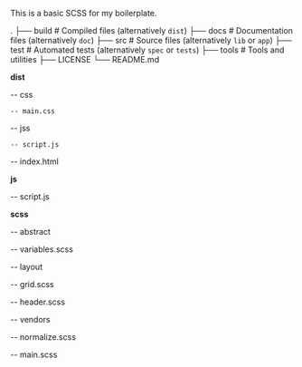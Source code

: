 This is a basic SCSS for my boilerplate.

.
├── build                   # Compiled files (alternatively `dist`)
├── docs                    # Documentation files (alternatively `doc`)
├── src                     # Source files (alternatively `lib` or `app`)
├── test                    # Automated tests (alternatively `spec` or `tests`)
├── tools                   # Tools and utilities
├── LICENSE
└── README.md


**dist**

 -- css
 
    -- main.css
    
 -- jss
 
    -- script.js
    
-- index.html
 
 
**js**

-- script.js
 
 
**scss**

-- abstract
 
   -- variables.scss
    
-- layout
 
   -- grid.scss
    
   -- header.scss
    
-- vendors
 
   -- normalize.scss
    
 -- main.scss
